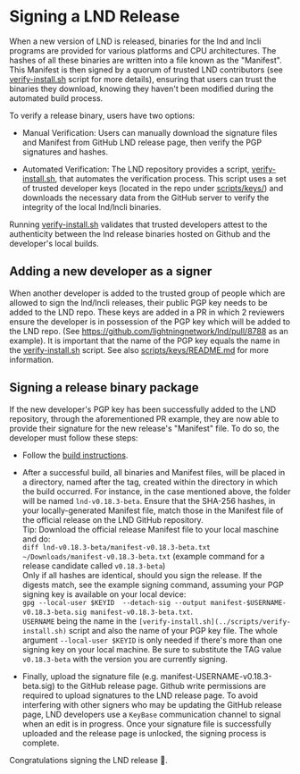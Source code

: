# Signing a LND Release

When a new version of LND is released, binaries for the lnd and lncli programs
are provided for various platforms and CPU architectures. The hashes of all
these binaries are written into a file known as the "Manifest". This Manifest is
then signed by a quorum of trusted LND contributors (see [verify-install.sh](/scripts/verify-install.sh)
script for more details), ensuring that users can trust the binaries they 
download, knowing they haven't been modified during the automated build process.

To verify a release binary, users have two options:

* Manual Verification: Users can manually download the signature files and 
Manifest from GitHub LND release page, then verify the PGP signatures and 
hashes.

* Automated Verification: The LND repository provides a script, 
[verify-install.sh](/scripts/verify-install.sh), that automates the verification process. This script uses a
set of trusted developer keys (located in the repo under [scripts/keys/](/scripts/keys)) and
downloads the necessary data from the GitHub server to verify the integrity of
the local lnd/lncli binaries.

Running [verify-install.sh](/scripts/verify-install.sh) validates that trusted developers attest to the authenticity between the lnd release binaries hosted on Github and the developer's local builds.

## Adding a new developer as a signer

When another developer is added to the trusted group of people which are
allowed to sign the lnd/lncli releases, their public PGP key needs to be added to
the LND repo. These keys are added in a PR in which 2 reviewers ensure the developer
is in possession of the PGP key which will be added to the LND repo.
(See https://github.com/lightningnetwork/lnd/pull/8788 as an example).
It is important that the name of the PGP key equals the name in the
[verify-install.sh](/scripts/verify-install.sh) script. See also [scripts/keys/README.md](/scripts/keys/README.md) for more information.

## Signing a release binary package

If the new developer's PGP key has been successfully added to the LND repository,
through the aforementioned PR example, they are now able to provide their
signature for the new release's "Manifest" file. To do so, the developer must
follow these steps:

* Follow the [build instructions](/docs/release.md#building-a-new-release).

* After a successful build, all binaries and Manifest files, will be placed
in a directory, named after the tag, created within the directory in which the build occurred. For 
instance, in the case mentioned above, the folder will be named 
`lnd-v0.18.3-beta`.
Ensure that the SHA-256 hashes, in your locally-generated Manifest file, match
those in the Manifest file of the official release on the LND GitHub repository.  
Tip: Download the official release Manifest file to your local maschine and do:  
`diff lnd-v0.18.3-beta/manifest-v0.18.3-beta.txt ~/Downloads/manifest-v0.18.3-beta.txt`
(example command for a release candidate called `v0.18.3-beta`)  
Only if all hashes are identical, should you sign the release.  If the digests
match, see the example signing command, assuming your PGP signing key is
available on your local device:  
`gpg --local-user $KEYID  --detach-sig --output manifest-$USERNAME-v0.18.3-beta.sig manifest-v0.18.3-beta.txt`.  
`USERNAME` being the name in the `[verify-install.sh](../scripts/verify-install.sh)`
script and also the name of your PGP key file. The whole argument `--local-user $KEYID`
is only needed if there's more than one signing key on your local machine. Be
sure to substitute the TAG value `v0.18.3-beta` with the version you are 
currently signing.

* Finally, upload the signature file
(e.g. manifest-USERNAME-v0.18.3-beta.sig) to the GitHub release page.
Github write permissions are required to upload signatures to the LND release
page. To avoid interfering with other signers who may be updating the GitHub
release page, LND developers use a `KeyBase` communication channel to signal
when an edit is in progress. Once your signature file is successfully uploaded
and the release page is unlocked, the signing process is complete.

Congratulations signing the LND release 🎉.